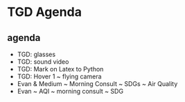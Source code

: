 # TGD Agenda

## agenda

* TGD: glasses
* TGD: sound video
* TGD: Mark on Latex to Python
* TGD: Hover 1 ~ flying camera
* Evan &amp; Medium ~ Morning Consult ~ SDGs ~ Air Quality
* Evan ~ AQI ~ morning consult ~ SDG